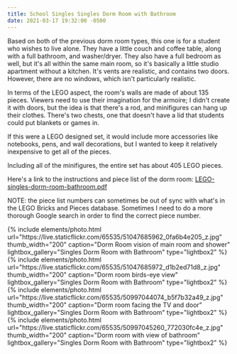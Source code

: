 ```yaml
---
title: School Singles Singles Dorm Room with Bathroom
date: 2021-03-17 19:32:00 -0500
---
```


Based on both of the previous dorm room types, this one is for a student who wishes to live alone. They have a little couch and coffee table, along with a full bathroom, and washer/dryer. They also have a full bedroom as well, but it's all within the same main room, so it's basically a little studio apartment without a kitchen. It's vents are realistic, and contains two doors. However, there are no windows, which isn't particularly realistic.

In terms of the LEGO aspect, the room's walls are made of about 135 pieces. Viewers need to use their imagination for the armoire; I didn't create it with doors, but the idea is that there's a rod, and minifigures can hang up their clothes. There's two chests, one that doesn't have a lid that students could put blankets or games in.

If this were a LEGO designed set, it would include more accessories like notebooks, pens, and wall decorations, but I wanted to keep it relatively inexpensive to get all of the pieces.

Including all of the minifigures, the entire set has about 405 LEGO pieces.

Here's a link to the instructions and piece list of the dorm room: <a href="/assets/resources/LEGO-singles-dorm-room-bathroom.pdf" target="_blank">LEGO-singles-dorm-room-bathroom.pdf</a>

NOTE: the piece list numbers can sometimes be out of sync with what's in the LEGO Bricks and Pieces database. Sometimes I need to do a more thorough Google search in order to find the correct piece number.

<div class="text-center">
  {% include elements/photo.html
      url="https://live.staticflickr.com/65535/51047685962_0fa6b4e205_z.jpg"
      thumb_width="200" caption="Dorm Room vision of main room and shower" lightbox_gallery="Singles Dorm Room with Bathroom" type="lightbox2"
  %}
  {% include elements/photo.html
      url="https://live.staticflickr.com/65535/51047685972_d1b2ed71d8_z.jpg"
      thumb_width="200" caption="Dorm room birds-eye view" lightbox_gallery="Singles Dorm Room with Bathroom" type="lightbox2"
  %}
  {% include elements/photo.html
      url="https://live.staticflickr.com/65535/50997044074_b5f7b32a49_z.jpg"
      thumb_width="200" caption="Dorm room facing the TV and door" lightbox_gallery="Singles Dorm Room with Bathroom" type="lightbox2"
  %}
  {% include elements/photo.html
      url="https://live.staticflickr.com/65535/50997045260_772030fc4e_z.jpg"
      thumb_width="200" caption="Dorm room with view of bathroom" lightbox_gallery="Singles Dorm Room with Bathroom" type="lightbox2"
  %}
</div>
